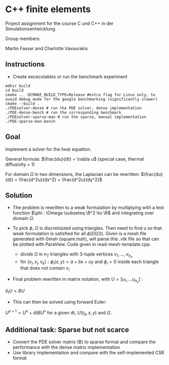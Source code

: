 # C++ finite elements

Project assignment for the course C und C++ in der Simulationsentwicklung.

Group members:

Martin Fasser and Charlotte Vavourakis

## Instructions

* Create excecutables or run the benchmark experiment

```
mdkir build
cd build
cmake .. -DCMAKE_BUILD_TYPE=Release #extra flag for Linux only, to avoid debug mode for the google benchmarking (significantly slower)
cmake --build .
./PDEsolver-dense # run the PDE solver, dense implementation
./PDE-dense-bench # run the corresponding benchmark
./PDEsolver-sparse-man # run the sparse, manual implementation
./PDE-sparse-man-bench
```

## Goal

Implement a solver for the heat equation.

General formula: $\frac{du}{dt} = \nabla u$ (special case, thermal diffusivity = 1)

For domain $\Omega$ in two dimensions, the Laplacian can be rewritten: $\frac{du}{dt} = \frac{d^2u}{dx^2} + \frac{d^2u}{dy^2}$

## Solution

* The problem is rewritten to a weak formulation by multiplying with a test function $\phi : \Omega \subseteq \R^2 \to \R$ and integrating over domain $\Omega$.

* To pick $\phi$, $\Omega$ is discretisized using triangles. Then need to find u so that weak formulation is satisfied for all $\phi(D(\Omega))$.
Given is a mesh file generated with Gmsh (square.msh), will parse this .vtk file so that can be plotted with ParaView. Code given in read-mesh-template.cpp.

	* divide $\Omega$ in $n_T$ triangles with 3-tuple vertices $v_1,..., v_{n_{v}}$
	* for $(v_i, v_j, v_k) : \phi_i(x,y) = a + bx + cy$ and $\phi_i = 0$ inside each triangle that does not contain $v_i$

* Final problem rewritten in matrix notation, with $U = [u_1, ...u_{n_{v}}]$ : 

$\delta_tU = BU$ 

* This can then be solved using forward Euler:

$U^{n+1} = U^n + dt B U^n$ for a given dt, $U(t_0,x,y)$ and $\Omega$.

## Additional task: Sparse but not scarce

* Convert the PDE solver matrix (B) to sparse format and compare the performance with the dense matrix implementation
* Use library implementation and compare with the self-implemented CSR format
